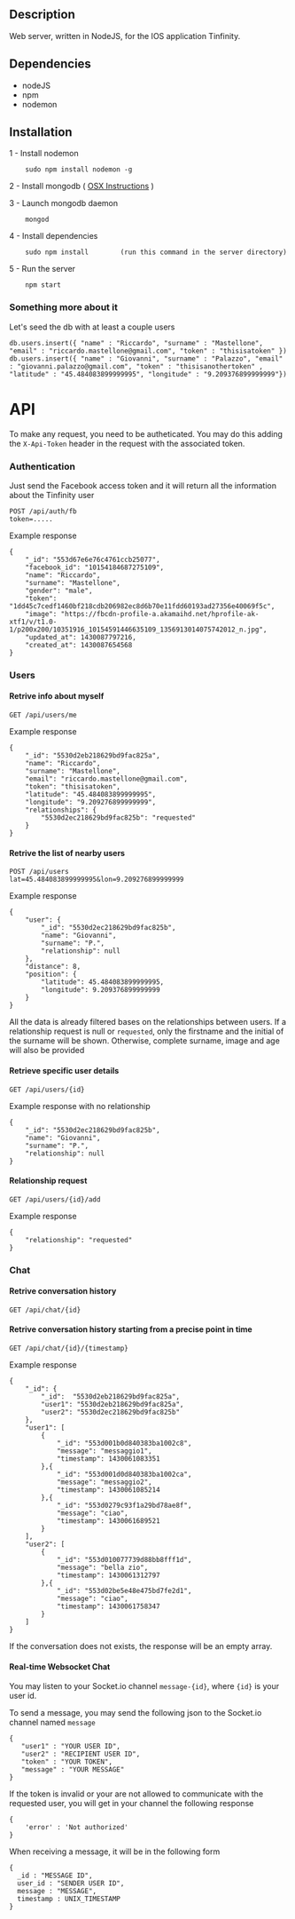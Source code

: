 
## Description

Web server, written in NodeJS, for the IOS application Tinfinity.

## Dependencies

- nodeJS
- npm
- nodemon

## Installation

1 - Install nodemon

        sudo npm install nodemon -g

2 - Install mongodb ( [OSX Instructions](http://docs.mongodb.org/manual/tutorial/install-mongodb-on-os-x/?_ga=1.141921522.1728431311.1429018228) )

3 - Launch mongodb daemon

        mongod

4 - Install dependencies

        sudo npm install        (run this command in the server directory)

5 - Run the server

        npm start

### Something more about it


Let's seed the db with at least a couple users
```
db.users.insert({ "name" : "Riccardo", "surname" : "Mastellone", "email" : "riccardo.mastellone@gmail.com", "token" : "thisisatoken" })
db.users.insert({ "name" : "Giovanni", "surname" : "Palazzo", "email" : "giovanni.palazzo@gmail.com", "token" : "thisisanothertoken" , "latitude" : "45.484083899999995", "longitude" : "9.209376899999999"})
```
# API #
To make any request, you need to be autheticated. You may do this adding the `X-Api-Token` header in the request with the associated token.

### Authentication 
Just send the Facebook access token and it will return all the information about the Tinfinity user
```
POST /api/auth/fb
token=.....
```
Example response
```
{
    "_id": "553d67e6e76c4761ccb25077",
    "facebook_id": "10154184687275109",
    "name": "Riccardo",
    "surname": "Mastellone",
    "gender": "male",
    "token": "1dd45c7cedf1460bf218cdb206982ec8d6b70e11fdd60193ad27356e40069f5c",
    "image": "https://fbcdn-profile-a.akamaihd.net/hprofile-ak-xtf1/v/t1.0-1/p200x200/10351916_10154591446635109_1356913014075742012_n.jpg",
    "updated_at": 1430087797216,
    "created_at": 1430087654568
}
```

### Users

#### Retrive info about myself
```
GET /api/users/me
```
Example response
```
{
    "_id": "5530d2eb218629bd9fac825a",
    "name": "Riccardo",
    "surname": "Mastellone",
    "email": "riccardo.mastellone@gmail.com",
    "token": "thisisatoken",
    "latitude": "45.484083899999995",
    "longitude": "9.209276899999999",
    "relationships": {
        "5530d2ec218629bd9fac825b": "requested"
    }
}
```

#### Retrive the list of nearby users
```
POST /api/users
lat=45.484083899999995&lon=9.209276899999999
```
Example response
```
{
    "user": {
        "_id": "5530d2ec218629bd9fac825b",
        "name": "Giovanni",
        "surname": "P.",
        "relationship": null
    },
    "distance": 8,
    "position": {
        "latitude": 45.484083899999995,
        "longitude": 9.209376899999999
    }
}
```
All the data is already filtered bases on the relationships between users.
If a relationship request is null or `requested`, only the firstname and the initial of the surname will be shown.
Otherwise, complete surname, image and age will also be provided

#### Retrieve specific user details
```
GET /api/users/{id}
```
Example response with no relationship
```
{
    "_id": "5530d2ec218629bd9fac825b",
    "name": "Giovanni",
    "surname": "P.",
    "relationship": null
}
```
#### Relationship request
```
GET /api/users/{id}/add
```
Example response
```
{
    "relationship": "requested"
}
```


### Chat

#### Retrive conversation history
```
GET /api/chat/{id}
```
#### Retrive conversation history starting from a precise point in time
```
GET /api/chat/{id}/{timestamp}
```
Example response
```
{
    "_id": {
        "_id":  "5530d2eb218629bd9fac825a",
        "user1": "5530d2eb218629bd9fac825a",
        "user2": "5530d2ec218629bd9fac825b"
    },
    "user1": [
        {
            "_id": "553d001b0d840383ba1002c8",
            "message": "messaggio1",
            "timestamp": 1430061083351
        },{
            "_id": "553d001d0d840383ba1002ca",
            "message": "messaggio2",
            "timestamp": 1430061085214
        },{
            "_id": "553d0279c93f1a29bd78ae8f",
            "message": "ciao",
            "timestamp": 1430061689521
        }
    ],
    "user2": [
        {
            "_id": "553d010077739d88bb8fff1d",
            "message": "bella zio",
            "timestamp": 1430061312797
        },{
            "_id": "553d02be5e48e475bd7fe2d1",
            "message": "ciao",
            "timestamp": 1430061758347
        }
    ]
}
```

If the conversation does not exists, the response will be an empty array.

#### Real-time Websocket Chat
You may listen to your Socket.io channel `message-{id}`, where `{id}` is your user id.

To send a message, you may send the following json to the Socket.io channel named `message` 
```
{
   "user1" : "YOUR USER ID",
   "user2" : "RECIPIENT USER ID",
   "token" : "YOUR TOKEN",
   "message" : "YOUR MESSAGE"
}
```
If the token is invalid or your are not allowed to communicate with the requested user, you will get in your channel the following response
```
{
    'error' : 'Not authorized'
}
```

When receiving a message, it will be in the following form
```
{
  _id : "MESSAGE ID",
  user_id : "SENDER USER ID",
  message : "MESSAGE",
  timestamp : UNIX_TIMESTAMP 
}
```